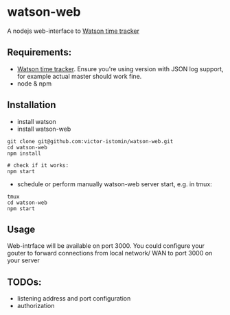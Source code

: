 # watson-web

A nodejs web-interface to [Watson time tracker](https://github.com/TailorDev/Watson/)

## Requirements:

 * [Watson time tracker](https://github.com/TailorDev/Watson/). Ensure you're using version with JSON log support, for example actual master should work fine.
 * node & npm

## Installation 

 * install watson
 * install watson-web
 ```shell
git clone git@github.com:victor-istomin/watson-web.git
cd watson-web
npm install

# check if it works:
npm start
```

 * schedule or perform manually watson-web server start, e.g. in tmux:
```shell
tmux
cd watson-web
npm start
```

## Usage

Web-intrface will be available on port 3000. You could configure your gouter to forward connections from local network/ WAN to port 3000 on your server

## TODOs:

* listening address and port configuration
* authorization
